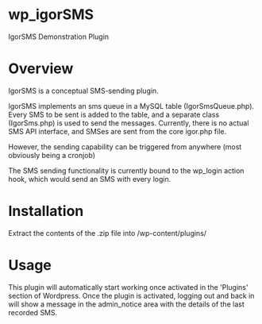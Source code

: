 # wp_igorSMS
IgorSMS Demonstration Plugin

Overview
========
IgorSMS is a conceptual SMS-sending plugin.

IgorSMS implements an sms queue in a MySQL table (IgorSmsQueue.php). 
Every SMS to be sent is added to the table, and a separate class (IgorSms.php) is used to send the messages.
Currently, there is no actual SMS API interface, and SMSes are sent from the core igor.php file.

However, the sending capability can be triggered from anywhere (most obviously being a cronjob) 

The SMS sending functionality is currently bound to the wp_login action hook, which would send an SMS with every login.

Installation
============
Extract the contents of the .zip file into <webroot>/wp-content/plugins/

Usage
=====
This plugin will automatically start working once activated in the 'Plugins' section of Wordpress.
Once the plugin is activated, logging out and back in will show a message in the admin_notice area with the details of the last recorded SMS.
